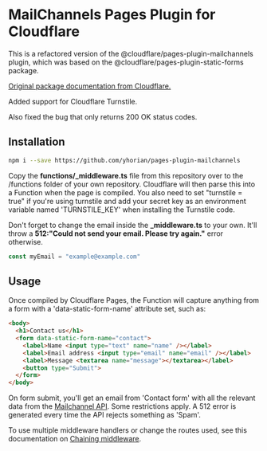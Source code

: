 # MailChannels Pages Plugin for Cloudflare

This is a refactored version of the @cloudflare/pages-plugin-mailchannels plugin, which was based on the @cloudflare/pages-plugin-static-forms package.

[Original package documentation from Cloudflare.](https://developers.cloudflare.com/pages/platform/functions/plugins/mailchannels/)

Added support for Cloudflare Turnstile. 

Also fixed the bug that only returns 200 OK status codes.

## Installation

```sh
npm i --save https://github.com/yhorian/pages-plugin-mailchannels
```

Copy the **functions/_middleware.ts** file from this repository over to the /functions folder of your own repository. Cloudflare will then parse this into a Function when the page is compiled. You also need to set "turnstile = true" if you're using turnstile and add your secret key as an environment variable named 'TURNSTILE_KEY' when installing the Turnstile code.

Don't forget to change the email inside the **_middleware.ts** to your own. It'll throw a **512:"Could not send your email. Please try again."** error otherwise.
```js
const myEmail = "example@example.com"
```

## Usage

Once compiled by Cloudflare Pages, the Function will capture anything from a form with a 'data-static-form-name' attribute set, such as:
```html
<body>
  <h1>Contact us</h1>
  <form data-static-form-name="contact">
    <label>Name <input type="text" name="name" /></label>
    <label>Email address <input type="email" name="email" /></label>
    <label>Message <textarea name="message"></textarea></label>
    <button type="Submit">
  </form>
</body>
```

On form submit, you'll get an email from 'Contact form' with all the relevant data from the [Mailchannel API](https://mailchannels.zendesk.com/hc/en-us/articles/4565898358413-Sending-Email-from-Cloudflare-Workers-using-MailChannels-Send-API). Some restrictions apply. A 512 error is generated every time the API rejects something as 'Spam'.

To use multiple middleware handlers or change the routes used, see this documentation on [Chaining middleware](https://developers.cloudflare.com/pages/platform/functions/middleware/).
